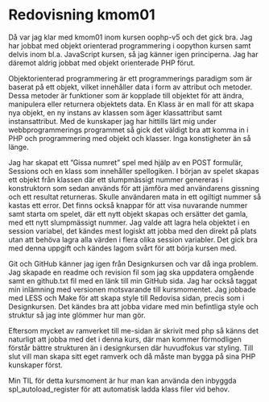 ---
---
Redovisning kmom01
=========================

Då var jag klar med kmom01 inom kursen oophp-v5 och det gick bra.  Jag har jobbat med objekt orienterad programmering i oopython kursen samt delvis inom bl.a. JavaScript kursen, så jag känner igen principerna.  Jag har däremot aldrig jobbat med objekt orienterade PHP förut.

Objektorienterad programmering är ett programmerings paradigm som är baserat på ett objekt, vilket innehåller data i form av attribut och metoder. Dessa metoder är funktioner som är kopplade till objektet för att ändra, manipulera eller returnera objektets data. En Klass är en mall för att skapa nya objekt, en ny instans av klassen som äger klassattribut samt instansattribut.  Med de kunskaper jag har hittills lärt mig under webbprogrammerings programmet så gick det väldigt bra att komma in i PHP och programmering med objekt och klasser.  Inga konstigheter än så länge.

Jag har skapat ett ”Gissa numret” spel med hjälp av en POST formulär, Sessions och en klass som innehåller spellogiken.  I början av spelet skapas ett objekt från klassen där ett slumpmässigt nummer genereras i konstruktorn som sedan används för att jämföra med användarens gissning och ett resultat returneras.  Skulle användaren mata in ett ogiltigt nummer så kastas ett error.  Det finns också knappar för att visa nuvarande nummer samt starta om spelet, där ett nytt objekt skapas och ersätter det gamla, med ett nytt slumpmässigt nummer.  Jag valde att lagra hela objektet i en session variabel, det kändes mest logiskt att jobba med den direkt på plats utan att behöva lagra alla värden i flera olika session variabler.  Det gick bra med denna uppgift och kändes lagom svårt för att börja kursen med.

Git och GitHub känner jag igen från Designkursen och var då inga problem.  Jag skapade en readme och revision fil som jag ska uppdatera omgående samt en github.txt fil med en länk till min GitHub sida.  Jag har också taggat min inlämning med versionen motsvarande till kursmomentet.  Jag jobbade med LESS och Make för att skapa style till Redovisa sidan, precis som i Designkursen.  Det kändes bra att jobba vidare med min befintliga style och struktur så jag inte glömmer hur man gör.

Eftersom mycket av ramverket till me-sidan är skrivit med php så känns det naturligt att jobba med det i denna kurs, där man kommer förmodligen förstår bättre strukturen än i designkursen där huvudfokus var styling.  Till slut vill man skapa sitt eget ramverk och då måste man bygga på sina PHP kunskaper först.

Min TIL för detta kursmoment är hur man kan använda den inbyggda spl_autoload_register för att automatisk ladda klass filer vid behov.
